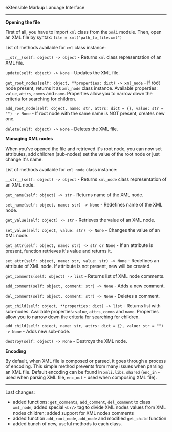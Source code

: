 eXtensible Markup Lanuage Interface

-----------------------------------

**Opening the file**

First of all, you have to import `xml` class from the `xmli` module. Then, open an XML file by syntax: `file = xml("path_to_file.xml")`

List of methods available for `xml` class instance:

`__str__(self: object) -> object` - Returns `xml` class representation of an XML file.

`update(self: object) -> None` - Updates the XML file.

`get_root_nodes(self: object, **properties: dict) -> xml_node` - If root node present, returns it as `xml_node` class instance. Available properties: `value`, `attrs`, `comms` and `name`. Properties allow you to narrow down the criteria for searching for children.

`add_root_node(self: object, name: str, attrs: dict = {}, value: str = "") -> None` - If root node with the same name is NOT present, creates new one.

`delete(self: object) -> None` - Deletes the XML file.

**Managing XML nodes**

When you've opened the file and retrieved it's root node, you can now set attributes, add children (sub-nodes) set the value of the root node or just change it's name.

List of methods available for `xml_node` class instance:

`__str__(self: object) -> object` - Returns `xml_node` class representation of an XML node.

`get_name(self: object) -> str` - Returns name of the XML node.

`set_name(self: object, name: str) -> None` - Redefines name of the XML node.

`get_value(self: object) -> str` - Retrieves the value of an XML node.

`set_value(self: object, value: str) -> None` - Changes the value of an XML node.

`get_attr(self: object, name: str) -> str or None` - If an attribute is present, function retrieves it's value and returns it.

`set_attr(self: object, name: str, value: str) -> None` - Redefines an attribute of XML node. If attribute is not present, new will be created.

`get_comments(self: object) -> list` - Returns list of XML node comments.

`add_comment(self: object, comment: str) -> None` - Adds a new comment.

`del_comment(self: object, comment: str) -> None` - Deletes a comment.

`get_child(self: object, **properties: dict) -> list` - Returns list with sub-nodes. Available properties: `value`, `attrs`, `comms` and `name`. Properties allow you to narrow down the criteria for searching for children.

`add_child(self: object, name: str, attrs: dict = {}, value: str = "") -> None` - Adds new sub-node.

`destroy(self: object) -> None` - Destroys the XML node.

**Encoding**

By default, when XML file is composed or parsed, it goes through a process of encoding. This simple method prevents from many issues when parsing an XML file. Default encoding can be found in `xmli.libs.shared` (`enc_in` - used when parsing XML file, `enc_out` - used when composing XML file).

---------------------------------------------------------------------------------------------------------------------

Last changes:

* added functions: `get_comments`, `add_comment`, `del_comment` to class `xml_node`; added special `<br/>` tag to divide XML nodes values from XML nodes children; added support for XML nodes comments
* added function `add_root_node`, `add_node` and modified `get_child` function
* added bunch of new, useful methods to each class.

